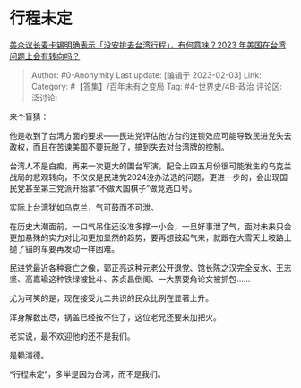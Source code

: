 # 行程未定
[美众议长麦卡锡明确表示「没安排去台湾行程」，有何意味？2023 年美国在台湾问题上会有转向吗？](https://www.zhihu.com/question/581955293/answer/2874589740)

> Author: #0-Anonymity
> Last update: [编辑于 2023-02-03]
> Link:
> Category: #【答集】/百年未有之变局
> Tag: #4-世界史/4B-政治
> 评论区:
> 泛讨论:

来个盲猜：

他是收到了台湾方面的要求——民进党评估他访台的连锁效应可能导致民进党失去政权，而且在苦谏美国不要玩脱了，搞到失去对台湾牌的控制。

台湾人不是白痴，再来一次更大的围台军演，配合上四五月份很可能发生的乌克兰战局的悲观转向，不仅仅是民进党2024没办法选的问题，更进一步的，会出现国民党甚至第三党派开始拿“不做大国棋子”做竞选口号。

实际上台湾犹如乌克兰，气可鼓而不可泄。

在历史大潮面前，一口气吊住还没准多撑一小会，一旦好事泄了气，面对未来只会更加悬殊的实力对比和更加显然的趋势，要再想鼓起气来，就跟在大雪天上坡路上抛了锚的车要再发动一样困难。

民进党最近各种衰亡之像，郭正亮这种元老公开退党、馆长陈之汉完全反水、王志坚、高嘉瑜这种铁绿被批斗、苏贞昌倒阁、一大票要角论文被抓包……

尤为可笑的是，现在接受九二共识的民众比例在显著上升。

浑身解数出尽，锅盖已经按不住了，这位老兄还要来加把火。

老实说，最不欢迎他的还不是我们。

是赖清德。

“行程未定”，多半是因为台湾，而不是我们。
